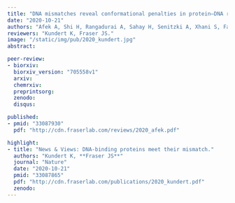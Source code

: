 ```yaml
---
title: "DNA mismatches reveal conformational penalties in protein–DNA recognition"
date: "2020-10-21"
authors: "Afek A, Shi H, Rangadurai A, Sahay H, Senitzki A, Xhani S, Fang M, Salinas R, Mielko Z, Pufall MA, Poon GMK, Haran TE, Schumacher MA, Al-Hashimi HM, Gordân R."
reviewers: "Kundert K, Fraser JS."
image: "/static/img/pub/2020_kundert.jpg"
abstract:

peer-review:
- biorxiv:
  biorxiv_version: "705558v1"
  arxiv:
  chemrxiv:
  preprintsorg:
  zenodo:
  disqus:

published:
- pmid: "33087930"
  pdf: "http://cdn.fraserlab.com/reviews/2020_afek.pdf"

highlight:
- title: "News & Views: DNA-binding proteins meet their mismatch."
  authors: "Kundert K, **Fraser JS**"
  journal: "Nature"
  date: "2020-10-21"
  pmid: "33087865"
  pdf: "http://cdn.fraserlab.com/publications/2020_kundert.pdf"
  zenodo:
---
```

